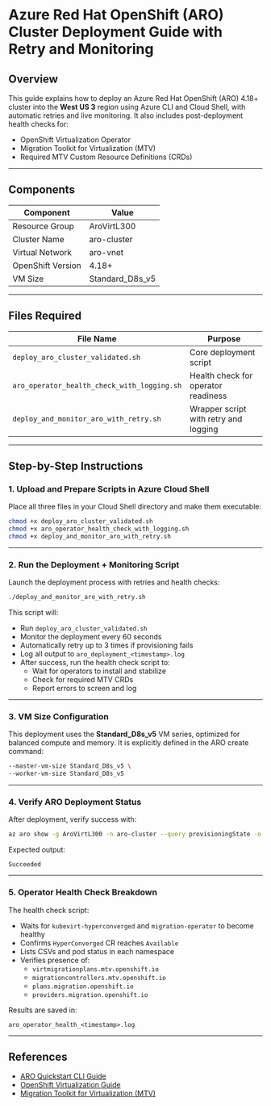 # Azure Red Hat OpenShift (ARO) Cluster Deployment Guide with Retry and Monitoring

## Overview

This guide explains how to deploy an Azure Red Hat OpenShift (ARO) 4.18+ cluster into the **West US 3** region using Azure CLI and Cloud Shell, with automatic retries and live monitoring. It also includes post-deployment health checks for:

- OpenShift Virtualization Operator
- Migration Toolkit for Virtualization (MTV)
- Required MTV Custom Resource Definitions (CRDs)

---

## Components

| Component         | Value            |
|------------------|------------------|
| Resource Group    | AroVirtL300       |
| Cluster Name      | aro-cluster       |
| Virtual Network   | aro-vnet          |
| OpenShift Version | 4.18+             |
| VM Size           | Standard_D8s_v5   |

---

## Files Required

| File Name                                    | Purpose                                 |
|----------------------------------------------|-----------------------------------------|
| `deploy_aro_cluster_validated.sh`            | Core deployment script                  |
| `aro_operator_health_check_with_logging.sh`  | Health check for operator readiness     |
| `deploy_and_monitor_aro_with_retry.sh`       | Wrapper script with retry and logging   |

---

## Step-by-Step Instructions

### 1. Upload and Prepare Scripts in Azure Cloud Shell

Place all three files in your Cloud Shell directory and make them executable:

```bash
chmod +x deploy_aro_cluster_validated.sh
chmod +x aro_operator_health_check_with_logging.sh
chmod +x deploy_and_monitor_aro_with_retry.sh
```

---

### 2. Run the Deployment + Monitoring Script

Launch the deployment process with retries and health checks:

```bash
./deploy_and_monitor_aro_with_retry.sh
```

This script will:

- Run `deploy_aro_cluster_validated.sh`
- Monitor the deployment every 60 seconds
- Automatically retry up to 3 times if provisioning fails
- Log all output to `aro_deployment_<timestamp>.log`
- After success, run the health check script to:
  - Wait for operators to install and stabilize
  - Check for required MTV CRDs
  - Report errors to screen and log

---

### 3. VM Size Configuration

This deployment uses the **Standard_D8s_v5** VM series, optimized for balanced compute and memory. It is explicitly defined in the ARO create command:

```bash
--master-vm-size Standard_D8s_v5 \
--worker-vm-size Standard_D8s_v5
```

---

### 4. Verify ARO Deployment Status

After deployment, verify success with:

```bash
az aro show -g AroVirtL300 -n aro-cluster --query provisioningState -o tsv
```

Expected output:

```
Succeeded
```

---

### 5. Operator Health Check Breakdown

The health check script:

- Waits for `kubevirt-hyperconverged` and `migration-operator` to become healthy
- Confirms `HyperConverged` CR reaches `Available`
- Lists CSVs and pod status in each namespace
- Verifies presence of:
  - `virtmigrationplans.mtv.openshift.io`
  - `migrationcontrollers.mtv.openshift.io`
  - `plans.migration.openshift.io`
  - `providers.migration.openshift.io`

Results are saved in:

```
aro_operator_health_<timestamp>.log
```

---

## References

- [ARO Quickstart CLI Guide](https://review.learn.microsoft.com/en-us/azure/openshift/create-cluster?branch=main&pivots=aro-azure-cli)
- [OpenShift Virtualization Guide](https://review.learn.microsoft.com/en-us/azure/openshift/howto-create-openshift-virtualization?branch=main)
- [Migration Toolkit for Virtualization (MTV)](https://docs.redhat.com/en/documentation/migration_toolkit_for_virtualization/2.8)

